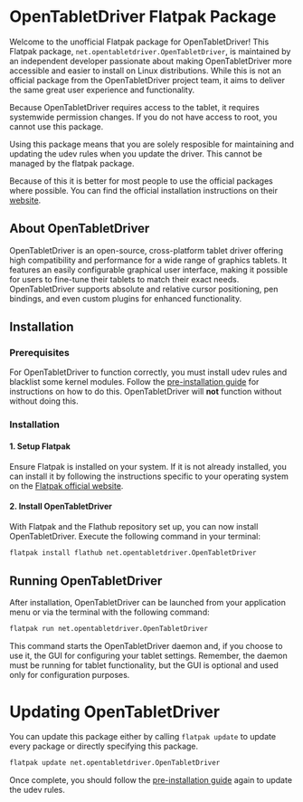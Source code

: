 # OpenTabletDriver Flatpak Package

Welcome to the unofficial Flatpak package for OpenTabletDriver! This Flatpak package, `net.opentabletdriver.OpenTabletDriver`, is maintained by an independent developer passionate about making OpenTabletDriver more accessible and easier to install on Linux distributions. While this is not an official package from the OpenTabletDriver project team, it aims to deliver the same great user experience and functionality.

Because OpenTabletDriver requires access to the tablet, it requires systemwide permission changes. If you do not have access to root, you cannot use this package.

Using this package means that you are solely resposible for maintaining and updating the udev rules when you update the driver. This cannot be managed by the flatpak package.

Because of this it is better for most people to use the official packages where possible. You can find the official installation instructions on their [website](https://opentabletdriver.net).

## About OpenTabletDriver

OpenTabletDriver is an open-source, cross-platform tablet driver offering high compatibility and performance for a wide range of graphics tablets. It features an easily configurable graphical user interface, making it possible for users to fine-tune their tablets to match their exact needs. OpenTabletDriver supports absolute and relative cursor positioning, pen bindings, and even custom plugins for enhanced functionality.

## Installation

### Prerequisites

For OpenTabletDriver to function correctly, you must install udev rules and blacklist some kernel modules. Follow the [pre-installation guide](docs/Pre-installation.md) for instructions on how to do this. OpenTabletDriver will **not** function without without doing this.

### Installation

#### 1. Setup Flatpak

Ensure Flatpak is installed on your system. If it is not already installed, you can install it by following the instructions specific to your operating system on the [Flatpak official website](https://flatpak.org/setup/).

#### 2. Install OpenTabletDriver

With Flatpak and the Flathub repository set up, you can now install OpenTabletDriver. Execute the following command in your terminal:

```bash
flatpak install flathub net.opentabletdriver.OpenTabletDriver
```

## Running OpenTabletDriver

After installation, OpenTabletDriver can be launched from your application menu or via the terminal with the following command:

```bash
flatpak run net.opentabletdriver.OpenTabletDriver
```

This command starts the OpenTabletDriver daemon and, if you choose to use it, the GUI for configuring your tablet settings. Remember, the daemon must be running for tablet functionality, but the GUI is optional and used only for configuration purposes.

# Updating OpenTabletDriver

You can update this package either by calling `flatpak update` to update every package or directly specifying this package.

```bash
flatpak update net.opentabletdriver.OpenTabletDriver
```

Once complete, you should follow the [pre-installation guide](docs/Pre-installation.md) again to update the udev rules.